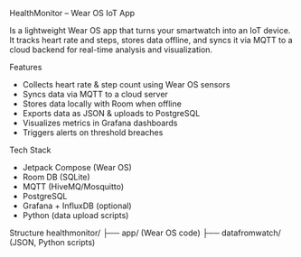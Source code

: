 HealthMonitor – Wear OS IoT App

Is a lightweight Wear OS app that turns your smartwatch into an IoT device. It tracks heart rate and steps, stores data offline, and syncs it via MQTT to a cloud backend for real-time analysis and visualization.

Features

- Collects heart rate & step count using Wear OS sensors  
- Syncs data via MQTT to a cloud server  
- Stores data locally with Room when offline  
- Exports data as JSON & uploads to PostgreSQL  
- Visualizes metrics in Grafana dashboards  
- Triggers alerts on threshold breaches  

Tech Stack

- Jetpack Compose (Wear OS)  
- Room DB (SQLite)  
- MQTT (HiveMQ/Mosquitto)  
- PostgreSQL  
- Grafana + InfluxDB (optional)  
- Python (data upload scripts)

Structure
healthmonitor/
├── app/ (Wear OS code)
├── datafromwatch/ (JSON, Python scripts)
